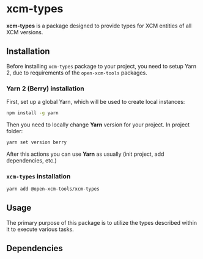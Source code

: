# xcm-types

**xcm-types** is a package designed to provide types for XCM entities of all XCM versions.

## Installation

Before installing `xcm-types` package to your project, you need to setup Yarn 2, due to requirements of the `open-xcm-tools` packages.

### Yarn 2 (Berry) installation

First, set up a global Yarn, which will be used to create local instances:

```bash
npm install -g yarn
```

Then you need to locally change **Yarn** version for your project. In project folder:

```bash
yarn set version berry
```

After this actions you can use **Yarn** as usually (init project, add dependencies, etc.)

### `xcm-types` installation

```bash
yarn add @open-xcm-tools/xcm-types
```

## Usage

The primary purpose of this package is to utilize the types described within it to execute various tasks.

## Dependencies
